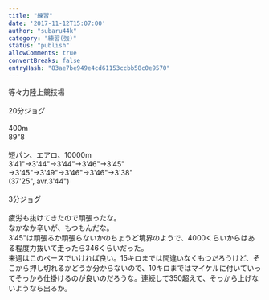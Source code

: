 ```yaml
---
title: "練習"
date: '2017-11-12T15:07:00'
author: "subaru44k"
category: "練習(強)"
status: "publish"
allowComments: true
convertBreaks: false
entryHash: "83ae7be949e4cd61153ccbb58c0e9570"
---
```

等々力陸上競技場<br>
<br>
20分ジョグ<br>
<br>
400m<br>
89"8<br>
<br>
短パン、エアロ、10000m<br>
3'41"→3'44"→3'44"→3'46"→3'45"<br>
→3'45"→3'49"→3'46"→3'46"→3'38"<br>
(37'25", avr.3'44")<br>
<br>
3分ジョグ<br>
<br>
疲労も抜けてきたので頑張ったな。<br>
なかなか辛いが、もつもんだな。<br>
3'45"は頑張るか頑張らないかのちょうど境界のようで、4000くらいからはある程度力抜いて走ったら346くらいだった。<br>
来週はこのペースでいければ良い。15キロまでは間違いなくもつだろうけど、そこから押し切れるかどうか分からないので、10キロまではマイケルに付いていってそっから仕掛けるのが良いのだろうな。連続して350超えて、そっから上げないようなら出るか。
